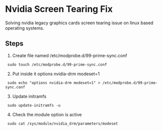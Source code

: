 # Nvidia Screen Tearing Fix
Solving nvidia legacy graphics cards screen tearing issue on linux based operating systems.

## Steps
1. Create file named /etc/modprobe.d/99-prime-sync.conf
```
 sudo touch /etc/modprobe.d/99-prime-sync.conf
```
2. Put inside it options nvidia-drm modeset=1
```
 sudo echo "options nvidia-drm modeset=1" > /etc/modprobe.d/99-prime-sync.conf
```
3. Update initramfs
```
 sudo update-initramfs -u
```
4. Check the module option is active
```
 sudo cat /sys/module/nvidia_drm/parameters/modeset 
```
